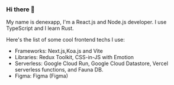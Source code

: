 ### Hi there 👋

My name is denexapp, I'm a React.js and Node.js developer. I use TypeScript and I learn Rust.

Here's the list of some cool frontend techs I use:
- Frameworks: Next.js,Koa.js and Vite
- Libraries: Redux Toolkit, CSS-in-JS with Emotion
- Serverless: Google Cloud Run, Google Cloud Datastore, Vercel serverless functions, and Fauna DB.
- Figma: Figma (Figma)
